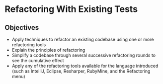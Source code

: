 # Refactoring With Existing Tests

## Objectives

- Apply techniques to refactor an existing codebase using one or more refactoring tools
- Explain the principles of refactoring
- Simplify a codebase through several successive refactoring rounds to see the cumulative effect
- Apply any of the refactoring tools available for the language introduced (such as IntelliJ, Eclipse, Resharper, RubyMine, and the Refactoring menu)
